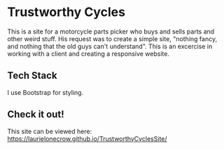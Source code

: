 # Trustworthy Cycles

This is a site for a motorcycle parts picker who buys and sells parts and other weird stuff.  His request was to create a simple site, "nothing fancy, and nothing that the old guys can't understand". This is an excercise in working with a client and creating a responsive website.  

## Tech Stack
I use Bootstrap for styling. 

## Check it out!
This site can be viewed here: https://laurielonecrow.github.io/TrustworthyCyclesSite/
